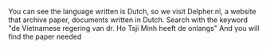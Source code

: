 

You can see the language written is Dutch, so we visit Delpher.nl, a
website that archive paper, documents written in Dutch. Search with the
keyword "de Vietnamese regering van dr. Ho Tsji Minh heeft de onlangs"
And you will find the paper needed



